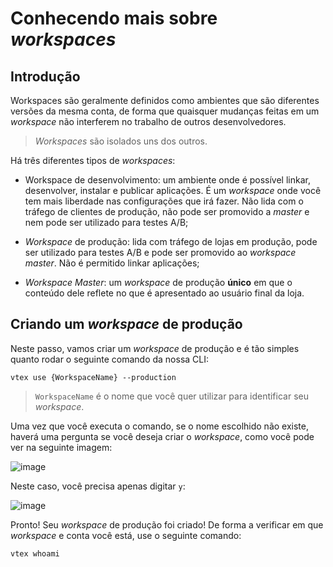 # Conhecendo mais sobre _workspaces_

## Introdução

Workspaces são geralmente definidos como ambientes que são diferentes versões da mesma conta, de forma que quaisquer mudanças feitas em um _workspace_ não interferem no trabalho de outros desenvolvedores.

> _Workspaces_ são isolados uns dos outros.

Há três diferentes tipos de _workspaces_:

- Workspace de desenvolvimento: um ambiente onde é possível linkar, desenvolver, instalar e publicar aplicações. É um _workspace_ onde você tem mais liberdade nas configurações que irá fazer. Não lida com o tráfego de clientes de produção, não pode ser promovido a _master_ e nem pode ser utilizado para testes A/B;

- _Workspace_ de produção: lida com tráfego de lojas em produção, pode ser utilizado para testes A/B e pode ser promovido ao _workspace master_. Não é permitido linkar aplicações;

- _Workspace Master_: um _workspace_ de produção **único** em que o conteúdo dele reflete no que é apresentado ao usuário final da loja.

## Criando um _workspace_ de produção

Neste passo, vamos criar um _workspace_ de produção e é tão simples quanto rodar o seguinte comando da nossa CLI:

```
vtex use {WorkspaceName} --production
```

> `WorkspaceName` é o nome que você quer utilizar para identificar seu _workspace_.

Uma vez que você executa o comando, se o nome escolhido não existe, haverá uma pergunta se você deseja criar o _workspace_, como você pode ver na seguinte imagem:

![image](https://user-images.githubusercontent.com/19495917/88816710-0efbc480-d193-11ea-8918-1d595c7595f5.png)

Neste caso, você precisa apenas digitar `y`:

![image](https://user-images.githubusercontent.com/19495917/88816914-4cf8e880-d193-11ea-9676-3647626a3236.png)

Pronto! Seu _workspace_ de produção foi criado! De forma a verificar em que _workspace_ e conta você está, use o seguinte comando:

```
vtex whoami
```

